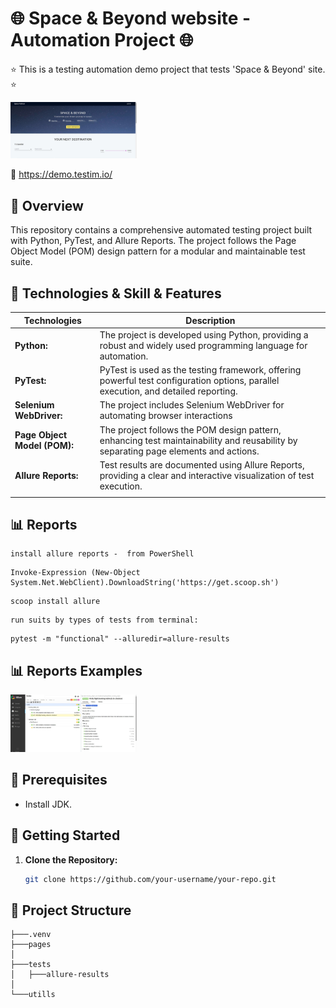 

# 🌐 Space & Beyond website -  Automation Project 🌐
⭐ This is a testing automation demo project that tests 'Space & Beyond' site. ⭐

  <p align="left">
  <img src="ScreenShots/homePage.JPG" width="40%" alt="Example for screenshot on failure" />
  </p>
  
🔗  https://demo.testim.io/



## 📖 Overview

This repository contains a comprehensive automated testing project built with Python, PyTest, and Allure Reports. 
The project follows the Page Object Model (POM) design pattern for a modular and maintainable test suite.



## 📑 Technologies & Skill & Features
| Technologies      | Description |
| ----------- | ----------- |
| **Python:**      | The project is developed using Python, providing a robust and widely used programming language for automation.       |
| **PyTest:**   | PyTest is used as the testing framework, offering powerful test configuration options, parallel execution, and detailed reporting.        |
| **Selenium WebDriver:**   | The project includes Selenium WebDriver for automating browser interactions        |
| **Page Object Model (POM):**   | The project follows the POM design pattern, enhancing test maintainability and reusability by separating page elements and actions.        |
| **Allure Reports:**   | Test results are documented using Allure Reports, providing a clear and interactive visualization of test execution.        |
    |


## 📊 Reports
	install allure reports -  from PowerShell
	
  ```
  Invoke-Expression (New-Object System.Net.WebClient).DownloadString('https://get.scoop.sh')
  ```
  
  ```
  scoop install allure
  ```
   	run suits by types of tests from terminal:
  ```
  pytest -m "functional" --alluredir=allure-results
  ```
   
## 📊 Reports Examples
<p>
  <img src="ScreenShots/allure_reports_example.JPG" width="40%" title="Example for screenshot on failure"  />
</p>


## 📖 Prerequisites

- Install JDK.



## 🏁 Getting Started

1. **Clone the Repository:**
   ```bash
   git clone https://github.com/your-username/your-repo.git
    ```

## 📁 Project Structure
```
├───.venv
├───pages
│   
├───tests
│   ├───allure-results
│  
└───utills

```

